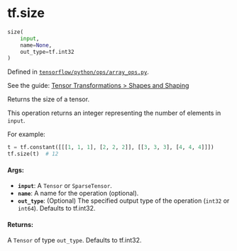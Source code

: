 <div itemscope itemtype="http://developers.google.com/ReferenceObject">
<meta itemprop="name" content="tf.size" />
</div>

# tf.size

``` python
size(
    input,
    name=None,
    out_type=tf.int32
)
```



Defined in [`tensorflow/python/ops/array_ops.py`](https://www.tensorflow.org/code/tensorflow/python/ops/array_ops.py).

See the guide: [Tensor Transformations > Shapes and Shaping](../../../api_guides/python/array_ops.md#Shapes_and_Shaping)

Returns the size of a tensor.

This operation returns an integer representing the number of elements in
`input`.

For example:

```python
t = tf.constant([[[1, 1, 1], [2, 2, 2]], [[3, 3, 3], [4, 4, 4]]])
tf.size(t)  # 12
```

#### Args:

* <b>`input`</b>: A `Tensor` or `SparseTensor`.
* <b>`name`</b>: A name for the operation (optional).
* <b>`out_type`</b>: (Optional) The specified output type of the operation
    (`int32` or `int64`). Defaults to tf.int32.


#### Returns:

A `Tensor` of type `out_type`. Defaults to tf.int32.